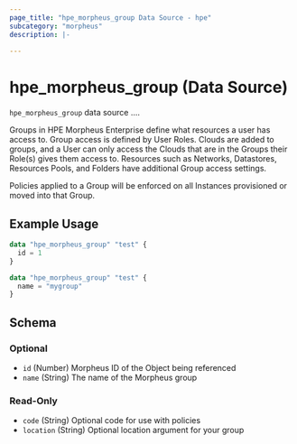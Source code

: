 ```yaml
---
page_title: "hpe_morpheus_group Data Source - hpe"
subcategory: "morpheus"
description: |-
  
---
```

# hpe_morpheus_group (Data Source)



`hpe_morpheus_group` data source ....

Groups in HPE Morpheus Enterprise define what resources a user has access to. Group access is defined by User Roles. Clouds are added to groups, and a User can only access the Clouds that are in the Groups their Role(s) gives them access to. Resources such as Networks, Datastores, Resources Pools, and Folders have additional Group access settings.

Policies applied to a Group will be enforced on all Instances provisioned or moved into that Group.

## Example Usage

```terraform
data "hpe_morpheus_group" "test" {
  id = 1
}
```

```terraform
data "hpe_morpheus_group" "test" {
  name = "mygroup" 
}
```

<!-- schema generated by tfplugindocs -->
## Schema

### Optional

- `id` (Number) Morpheus ID of the Object being referenced
- `name` (String) The name of the Morpheus group

### Read-Only

- `code` (String) Optional code for use with policies
- `location` (String) Optional location argument for your group

